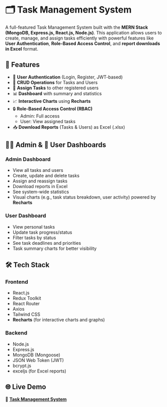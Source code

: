 # 🗂️ Task Management System

A full-featured Task Management System built with the **MERN Stack (MongoDB, Express.js, React.js, Node.js)**. This application allows users to create, manage, and assign tasks efficiently with powerful features like **User Authentication**, **Role-Based Access Control**, and **report downloads in Excel** format.

## 🚀 Features

- 🔐 **User Authentication** (Login, Register, JWT-based)
- 🔁 **CRUD Operations** for Tasks and Users
- 👥 **Assign Tasks** to other registered users
- 📊 **Dashboard** with summary and statistics
- 📈 **Interactive Charts** using **Recharts**
- 🔒 **Role-Based Access Control (RBAC)**
  - Admin: Full access
  - User: View assigned tasks
- 📥 **Download Reports** (Tasks & Users) as Excel (.xlsx)

## 🧑‍💼 Admin & 🙋 User Dashboards

### Admin Dashboard
- View all tasks and users
- Create, update and delete tasks
- Assign and reassign tasks
- Download reports in Excel
- See system-wide statistics
- Visual charts (e.g., task status breakdown, user activity) powered by **Recharts**

### User Dashboard
- View personal tasks
- Update task progress/status
- Filter tasks by status
- See task deadlines and priorities
- Task summary charts for better visibility

## 🛠️ Tech Stack

### Frontend
- React.js
- Redux Toolkit
- React Router
- Axios
- Tailwind CSS
- **Recharts** (for interactive charts and graphs)

### Backend
- Node.js
- Express.js
- MongoDB (Mongoose)
- JSON Web Token (JWT)
- bcrypt.js
- exceljs (for Excel reports)

## 🌐 Live Demo

🔗 **[Task Management System](https://task-management-system-95.vercel.app/)**